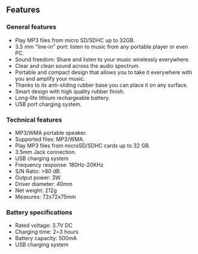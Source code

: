 ## Features

### General features

* Play MP3 files from micro SD/SDHC up to 32GB.
* 3.5 mm "line-in" port: listen to music from any portable player or even PC.
* Sound freedom: Share and listen to your music wirelessly everywhere.
* Clear and clean sound across the audio spectrum.
* Portable and compact design that allows you to take it everywhere with you and amplify your music.
* Thanks to its anti-sliding rubber base you can place it on any surface. 
* Smart design with high quality rubber finish.
* Long-life lithium rechargeable battery.
* USB port charging system.

### Technical features

* MP3/WMA portable speaker.
* Supported files: MP3/WMA.
* Play MP3 files from microSD/SDHC cards up to 32 GB.
* 3.5mm Jack connection.
* USB charging system
* Frequency response: 180Hz-20KHz
* S/N Ratio: >80 dB.
* Output power: 3W
* Driver diameter: 40mm
* Net weight: 212g
* Measures: 72x72x75mm

### Battery specifications

* Rated voltage: 3.7V DC
* Charging time: 2~3 hours
* Battery capacity: 500mA
* USB charging system
